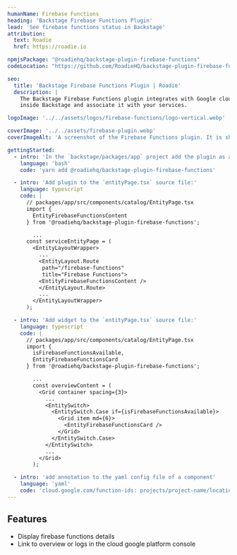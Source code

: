 ```yaml
---
humanName: Firebase Functions
heading: 'Backstage Firebase Functions Plugin'
lead: 'See firebase functions status in Backstage'
attribution:
  text: Roadie
  href: https://roadie.io

npmjsPackage: "@roadiehq/backstage-plugin-firebase-functions"
codeLocation: "https://github.com/RoadieHQ/backstage-plugin-firebase-functions"

seo:
  title: 'Backstage Firebase Functions Plugin | Roadie'
  description: |
    The Backstage Firebase Functions plugin integrates with Google cloud platform to show your functions status
    inside Backstage and associate it with your services.

logoImage: '../../assets/logos/firebase-functions/logo-vertical.webp'

coverImage: '../../assets/firebase-plugin.webp'
coverImageAlt: 'A screenshot of the Firebase Functions plugin. It is showing a functions details for a sample service.'

gettingStarted:
  - intro: 'In the `backstage/packages/app` project add the plugin as a `package.json` dependency:'
    language: 'bash'
    code: 'yarn add @roadiehq/backstage-plugin-firebase-functions'

  - intro: 'Add plugin to the `entityPage.tsx` source file:'
    language: typescript
    code: |
      // packages/app/src/components/catalog/EntityPage.tsx
      import {
        EntityFirebaseFunctionsContent
      } from '@roadiehq/backstage-plugin-firebase-functions';

        ...
      const serviceEntityPage = (
        <EntityLayoutWrapper>
          ...
          <EntityLayout.Route 
           path="/firebase-functions"
           title="Firebase Functions">
          <EntityFirebaseFunctionsContent />
          </EntityLayout.Route>
          ...
        </EntityLayoutWrapper>
      );

  - intro: 'Add widget to the `entityPage.tsx` source file:'
    language: typescript
    code: |
      // packages/app/src/components/catalog/EntityPage.tsx
      import {
        isFirebaseFunctionsAvailable,
        EntityFirebaseFunctionsCard
      } from '@roadiehq/backstage-plugin-firebase-functions';

        ...
        const overviewContent = (
          <Grid container spacing={3}>
            ...
            <EntitySwitch>
              <EntitySwitch.Case if={isFirebaseFunctionsAvailable}>
                <Grid item md={6}>
                  <EntityFirebaseFunctionsCard />
                </Grid>
              </EntitySwitch.Case>
            </EntitySwitch>
            ...
          </Grid>
        );

  - intro: 'add annotation to the yaml config file of a component'
    language: 'yaml'
    code: 'cloud.google.com/function-ids: projects/project-name/locations/region-name/functions/function-name'
---
```


## Features

- Display firebase functions details
- Link to overview or logs in the cloud google platform console

